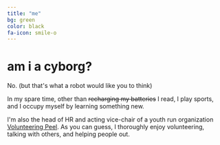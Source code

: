 ```yaml
---
title: "me"
bg: green
color: black
fa-icon: smile-o
---
```


# am i a cyborg?

No. (but that's what a robot would like you to think)

In my spare time, other than ~~recharging my batteries~~ I read, I play sports, and I occupy myself by learning something new.

I'm also the head of HR and acting vice-chair of a youth run organization [Volunteering Peel](https://volunteeringpeel.org). As you can guess, I thoroughly enjoy volunteering, talking with others, and helping people out.
